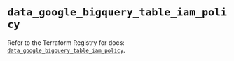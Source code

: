 # `data_google_bigquery_table_iam_policy`

Refer to the Terraform Registry for docs: [`data_google_bigquery_table_iam_policy`](https://registry.terraform.io/providers/hashicorp/google/6.3.0/docs/data-sources/bigquery_table_iam_policy).
